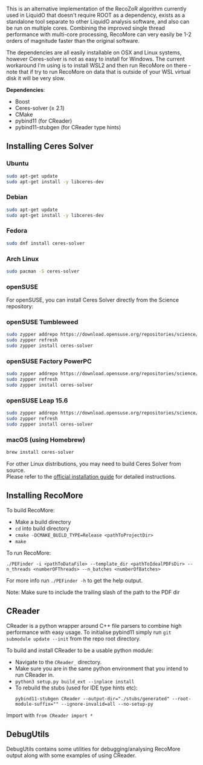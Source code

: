 This is an alternative implementation of the RecoZoR algorithm currently used in LiquidO that doesn't require ROOT as a dependency, exists as a standalone tool separate to other LiquidO analysis software, and also can be run on multiple cores. Combining the improved single thread performance with multi-core processing, RecoMore can very easily be 1-2 orders of magnitude faster than the original software.

The dependencies are all easily installable on OSX and Linux systems, however Ceres-solver is not as easy to install for Windows. The current workaround I'm using is to install WSL2 and then run RecoMore on there - note that if try to run RecoMore on data that is outside of your WSL virtual disk it will be very slow.

**Dependencies**:

- Boost
- Ceres-solver (≥ 2.1)
- CMake
- pybind11 (for CReader)
- pybind11-stubgen (for CReader type hints)

## Installing Ceres Solver

### Ubuntu

```bash
sudo apt-get update
sudo apt-get install -y libceres-dev
```

### Debian

```bash
sudo apt-get update
sudo apt-get install -y libceres-dev
```

### Fedora

```bash
sudo dnf install ceres-solver
```

### Arch Linux

```bash
sudo pacman -S ceres-solver
```

### openSUSE

For openSUSE, you can install Ceres Solver directly from the Science repository:

### openSUSE Tumbleweed

```bash
sudo zypper addrepo https://download.opensuse.org/repositories/science/openSUSE_Tumbleweed/science.repo
sudo zypper refresh
sudo zypper install ceres-solver
```

### openSUSE Factory PowerPC

```bash
sudo zypper addrepo https://download.opensuse.org/repositories/science/openSUSE_Factory_PowerPC/science.repo
sudo zypper refresh
sudo zypper install ceres-solver
```

### openSUSE Leap 15.6

```bash
sudo zypper addrepo https://download.opensuse.org/repositories/science/15.6/science.repo
sudo zypper refresh
sudo zypper install ceres-solver
```

### macOS (using Homebrew)

```bash
brew install ceres-solver
```

For other Linux distributions, you may need to build Ceres Solver from source.  
Please refer to the [official installation guide](http://ceres-solver.org/installation.html) for detailed instructions.


## Installing RecoMore

To build RecoMore:
- Make a build directory
- `cd` into build directory
- `cmake -DCMAKE_BUILD_TYPE=Release <pathToProjectDir>`
- `make`

To run RecoMore:

```./PEFinder -i <pathToDataFile> --template_dir <pathToIdealPDFsDir> --n_threads <numberOFThreads> --n_batches <numberOfBatches>```

For more info run `./PEFinder -h` to get the help output.

Note: Make sure to include the trailing slash of the path to the PDF dir

## CReader

CReader is a python wrapper around C++ file parsers to combine high performance with easy usage. To initialise
pybind11 simply run `git submodule update --init` from the repo root directory.

To build and install CReader to be a usable python module:
- Navigate to the `CReader_` directory.
- Make sure you are in the same python environment that you intend to run CReader in.
- `python3 setup.py build_ext --inplace install`
- To rebuild the stubs (used for IDE type hints etc):
  ```
  pybind11-stubgen CReader --output-dir="./stubs/generated" --root-module-suffix="" --ignore-invalid=all --no-setup-py
  ```

Import with `from CReader import *`


## DebugUtils

DebugUtils contains some utilities for debugging/analysing RecoMore output along with some examples of using
CReader. 
